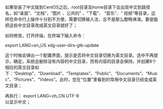 如果安装了中文版到CentOS之后，root目录及home目录下会出现中文到路径名，如“桌面”、“文档”，“图片 、公共的” 、“下载”、 “音乐”、“ 视频”等目录，这样在命令行上操作十分到不方便，需要切换输入法，总不是那么酣畅淋漓。要是能把这些中文目录改成英文目录就好了；

如何修改，打开终端，在终端下输入命令：

export LANG=en_US
xdg-user-dirs-gtk-update

这个时候会弹出一个配置界面，提示是否将中文目录切换为英文目录。选中不再提示，确定。系统会删除没有内容的中文目录，而有内容的目录会保持。并创建8个相应的英文目录如下：“Desktop”、“Download”、“Templates”、“Public”、“Documents”、“Music”、“Pictures”、“Videos”。此时，您在“位置”里看到的常用中文目录已经变成英文目录；


再执行：
export LANG=zh_CN.UTF-8     
以显示中文；
